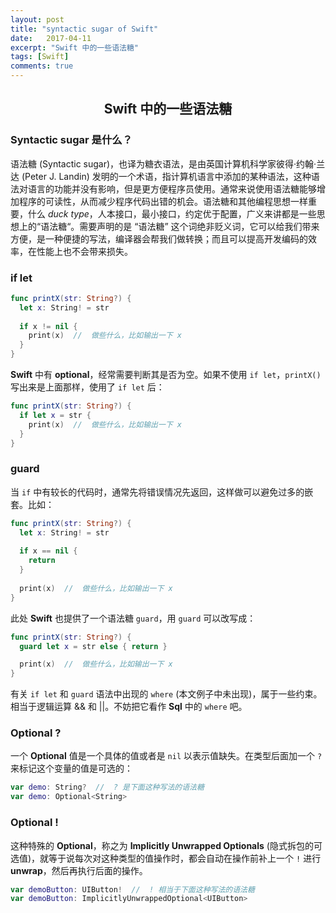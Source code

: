 ```yaml
---
layout: post
title: "syntactic sugar of Swift"
date:   2017-04-11
excerpt: "Swift 中的一些语法糖"
tags: [Swift]
comments: true
---
```


<center><h2>Swift 中的一些语法糖</h2></center>

<!--more-->

### Syntactic sugar 是什么？

语法糖 (Syntactic sugar)，也译为糖衣语法，是由英国计算机科学家彼得·约翰·兰达 (Peter J. Landin) 发明的一个术语，指计算机语言中添加的某种语法，这种语法对语言的功能并没有影响，但是更方便程序员使用。通常来说使用语法糖能够增加程序的可读性，从而减少程序代码出错的机会。语法糖和其他编程思想一样重要，什么 *duck type*，人本接口，最小接口，约定优于配置，广义来讲都是一些思想上的“语法糖“。需要声明的是 “语法糖” 这个词绝非贬义词，它可以给我们带来方便，是一种便捷的写法，编译器会帮我们做转换；而且可以提高开发编码的效率，在性能上也不会带来损失。

### if let

```swift
func printX(str: String?) {
  let x: String! = str
  
  if x != nil {
   	print(x)  //  做些什么，比如输出一下 x
  }
}
```

**Swift** 中有 **optional**，经常需要判断其是否为空。如果不使用 `if let`，`printX()` 写出来是上面那样，使用了 `if let` 后：

```swift
func printX(str: String?) {
  if let x = str {
   	print(x)  //  做些什么，比如输出一下 x
  }
}
```

### guard

当 `if` 中有较长的代码时，通常先将错误情况先返回，这样做可以避免过多的嵌套。比如：

```swift
func printX(str: String?) {
  let x: String! = str
  
  if x == nil {
   	return
  }
  
  print(x)  //  做些什么，比如输出一下 x
}
```

此处 **Swift** 也提供了一个语法糖 `guard`，用 `guard` 可以改写成：

```swift
func printX(str: String?) {
  guard let x = str else { return }

  print(x)  //  做些什么，比如输出一下 x
}
```

有关 `if let` 和 `guard` 语法中出现的 `where` (本文例子中未出现)，属于一些约束。相当于逻辑运算 && 和 \|\|。不妨把它看作 **Sql** 中的 `where` 吧。

### Optional ?

一个 **Optional** 值是一个具体的值或者是 `nil` 以表示值缺失。在类型后面加一个 `?` 来标记这个变量的值是可选的：

```swift
var demo: String?  //  ? 是下面这种写法的语法糖
var demo: Optional<String>
```

### Optional !

这种特殊的 **Optional**，称之为 **Implicitly Unwrapped Optionals** (隐式拆包的可选值)，就等于说每次对这种类型的值操作时，都会自动在操作前补上一个 `!` 进行 **unwrap**，然后再执行后面的操作。

```swift
var demoButton: UIButton!  //  ! 相当于下面这种写法的语法糖
var demoButton: ImplicitlyUnwrappedOptional<UIButton>
```